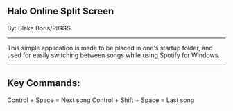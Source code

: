 Halo Online Split Screen
------------------------
By: Blake Boris/PlGGS

------------------------

This simple application is made to be placed in one's startup folder, and used for easily switching between songs while using Spotify for Windows.

------------------------

Key Commands:
------------------------
Control + Space = Next song
Control + Shift + Space = Last song
